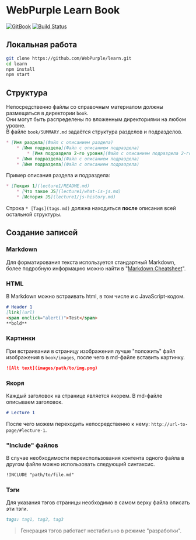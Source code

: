 # WebPurple Learn Book
[![GitBook](https://img.shields.io/badge/powered%20by-GitBook-blue.svg)](https://github.com/GitbookIO/gitbook)
[![Build Status](https://travis-ci.org/WebPurple/learn.svg?branch=master)](https://travis-ci.org/WebPurple/learn)

## Локальная работа
```sh
git clone https://github.com/WebPurple/learn.git
cd learn
npm install
npm start
```
## Структура
Непосредственно файлы со справочным материалом должны размещаться в директории `book`.    
Они могут быть распределены по вложенным директориями на любом уровне.    
В файле `book/SUMMARY.md` задаётся структура разделов и подразделов.    
```markdown
* [Имя раздела](Файл с описанием раздела)
    * [Имя подраздела](Файл с описанием подраздела)
        * [Имя подраздела 2-го уровня](Файл с описанием подраздела 2-го уровня)
    * [Имя подраздела](Файл с описанием подраздела)
    * [Имя подраздела](Файл с описанием подраздела)
```
Пример описания раздела и подраздела:
```markdown
* [Лекция 1](lecture1/README.md)
    * [Что такое JS](lecture1/what-is-js.md)
    * [История JS](lecture1/js-history.md)
```
Строка `* [Tags](tags.md)` должна находиться **после** описания всей остальной структуры.

## Создание записей
### Markdown
Для форматирования текста используется стандартный Markdown, более подробную информацию можно найти в "[Markdown Cheatsheet](https://github.com/adam-p/markdown-here/wiki/Markdown-Cheatsheet)".    

### HTML
В Markdown можно встраивать html, в том числе и с JavaScript-кодом.
```markdown
# Header 1
[link](url)
<span onclick="alert()">Test</span>
**bold**
```

### Картинки
При встраивании в страницу изображения лучше "положить" файл изображения в `book/images`, после чего в md-файле вставить картинку.
```markdown
![Alt text](images/path/to/img.png)
```

### Якоря
Каждый заголовок на странице является якорем. В md-файле описываем заголовок.
```markdown
# Lecture 1
```
После чего можем переходить непосредственно к нему: `http://url-to-page/#lecture-1`.

### "Include" файлов
В случае необходимости переиспользования контента одного файла в другом файле можно использовать следующий синтаксис.
```markdown
!INCLUDE "path/to/file.md"
```

### Тэги
Для указания тэгов страницы необходимо в самом верху файла описать эти тэги.
```markdown
tags: tag1, tag2, tag3
```
> Генерация тэгов работает нестабильно в режиме "разработки".
